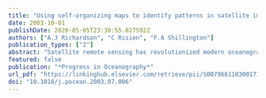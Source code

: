 ```yaml
---
title: "Using self-organizing maps to identify patterns in satellite imagery"
date: 2003-10-01
publishDate: 2020-05-05T23:38:55.027592Z
authors: ["A.J Richardson", "C Risien", "F.A Shillington"]
publication_types: ["2"]
abstract: "Satellite remote sensing has revolutionized modern oceanography, providing frequent synoptic-scale information that can be used to deduce ocean processes. However, it is often difﬁcult to extract interpretable patterns from satellite images, as data sets are large and often non-linear. In this methodological paper, we describe the self-organizing map (SOM), a type of artiﬁcial neural network adept at pattern identiﬁcation. The ability of the SOM to extract patterns from a variety of satellite data, including scatterometer and thermal imagery, is illustrated by example. We characterize inter-annual, seasonal and event-scale variability by using the SOM and relate the output to auxillary variables by using a number of techniques that enhance interpretation. Practical recommendations for the fruitful application of SOMs are given. Although the SOM has only rarely been used in oceanography previously, it is a promising applied mathematical tool for pattern extraction from many types of data, especially large and complex satellite data sets."
featured: false
publication: "*Progress in Oceanography*"
url_pdf: "https://linkinghub.elsevier.com/retrieve/pii/S007966110300171X"
doi: "10.1016/j.pocean.2003.07.006"
---
```


